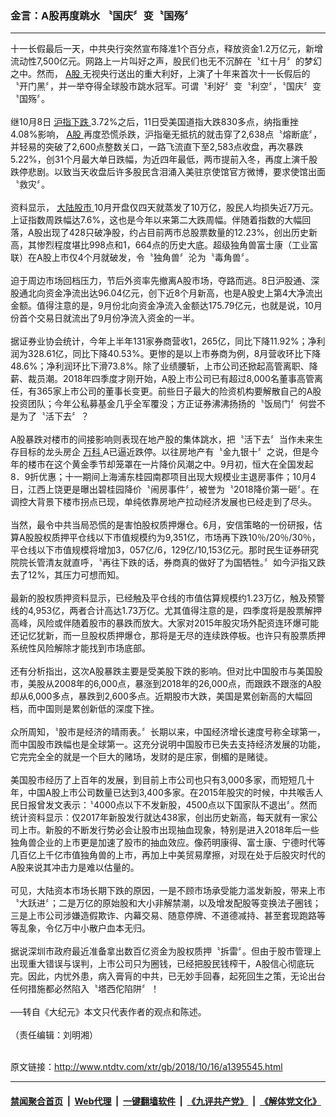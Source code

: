 ### 金言：A股再度跳水 〝国庆〞变〝国殇〞
------------------------

<div class="wysiwyg">
 十一长假最后一天，中共央行突然宣布降准1个百分点，释放资金1.2万亿元，新增流动性7,500亿元。网路上一片叫好之声，股民们也无不沉醉在〝红十月〞的梦幻之中。然而，
 <a href="http://www.ntdtv.com/xtr/gb/articlelistbytag_A股.html" target="_blank">
  A股
 </a>
 无视央行送出的重大利好，上演了十年来首次十一长假后的〝开门黑〞，并一举夺得全球股市跳水冠军。可谓〝利好〞变〝利空〞，〝国庆〞变〝国殇〞。
 <br/>
 <br/>
 继10月8日
 <a href="http://www.ntdtv.com/xtr/gb/articlelistbytag_沪指下跌.html" target="_blank">
  沪指下跌
 </a>
 3.72%之后，11日受美国道指大跌830多点，纳指重挫4.08%影响，
 <a href="http://www.ntdtv.com/xtr/gb/articlelistbytag_A股.html" target="_blank">
  A股
 </a>
 再度恐慌杀跌，沪指毫无抵抗的就击穿了2,638点〝熔断底〞，并轻易的突破了2,600点整数关口，一路飞流直下至2,583点收盘，再次暴跌5.22%，创31个月最大单日跌幅，为近四年最低，两市提前入冬，再度上演千股跌停悲剧。以致当天收盘后许多股民含泪涌入美驻京使馆官方微博，要求使馆出面〝救灾〞。
 <br/>
 <br/>
 资料显示，
 <a href="http://www.ntdtv.com/xtr/gb/articlelistbytag_大陆股市.html" target="_blank">
  大陆股市
 </a>
 10月开盘仅四天就蒸发了10万亿，股民人均损失近7万元。上证指数周跌幅达7.6%，这也是今年以来第二大跌周幅。伴随着指数的大幅回落，A股出现了428只破净股，约占目前两市总股票数量的12.23%，创出历史新高，其惨烈程度堪比998点和1，664点的历史大底。超级独角兽富士康（工业富联）在A股上市仅4个月就破发，令〝独角兽〞沦为〝毒角兽〞。
 <br/>
 <br/>
 迫于周边市场回档压力，节后外资率先撤离A股市场，夺路而逃。8日沪股通、深股通北向资金净流出达96.04亿元，创下近8个月新高，也是A股史上第4大净流出金额。值得注意的是，9月份北向资金净流入金额达175.79亿元，也就是说，10月份首个交易日就流出了9月份净流入资金的一半。
 <br/>
 <br/>
 据证券业协会统计，今年上半年131家券商营收1，265亿，同比下降11.92%；净利润为328.61亿，同比下降40.53%。更惨的是以上市券商为例，8月营收环比下降48.6%；净利润环比下滑73.8%。除了业绩腰斩，上市公司还掀起高管离职、降薪、裁员潮。2018年四季度才刚开始，A股上市公司已有超过8,000名董事高管离任，有365家上市公司的董事长变更。前些日子最大的险资机构要解散自己的A股投资团队；今年公私募基金几乎全军覆没；方正证券沸沸扬扬的〝饭局门〞何尝不是为了〝活下去〞？
 <br/>
 <br/>
 A股暴跌对楼市的间接影响则表现在地产股的集体跳水，把〝活下去〞当作未来生存目标的龙头房企
 <a href="http://www.ntdtv.com/xtr/gb/articlelistbytag_万科.html" target="_blank">
  万科
 </a>
 A已逼近跌停。以往房地产有〝金九银十〞之说，但是今年的楼市在这个黄金季节却笼罩在一片降价风潮之中。9月初，恒大在全国发起8．9折优惠；十一期间上海浦东桂园南郡项目出现大规模业主退房事件；10月4日，江西上饶更是曝出碧桂园降价〝闹房事件〞，被誉为〝2018降价第一砸〞。在调控大背景下楼市拐点已现，单纯依靠房地产拉动经济发展也已经走到了尽头。
 <br/>
 <br/>
 当然，最令中共当局恐慌的是害怕股权质押爆仓。6月，安信策略的一份研报，估算A股股权质押平仓线以下市值规模约为9,351亿，市场再下跌10％/20％/30％，平仓线以下市值规模将增加3，057亿/6，129亿/10,153亿元。那时民生证券研究院院长管清友就直呼，〝再往下跌的话，券商真的做好了为国牺牲。〞如今沪指又跌去了12%，其压力可想而知。
 <br/>
 <br/>
 最新的股权质押资料显示，已经触及平仓线的市值估算规模约1.23万亿，触及预警线的4,953亿，两者合计高达1.73万亿。尤其值得注意的是，四季度将是股票解押高峰，风险或伴随着股市的暴跌而放大。大家对2015年股灾场外配资连环爆可能还记忆犹新，而一旦股权质押爆仓，那将是无尽的连续跌停板。也许只有股票质押系统性风险解除才能找到市场底部。
 <br/>
 <br/>
 还有分析指出，这次A股暴跌主要是受美股下跌的影响。但对比中国股市与美国股市，美股从2008年的6,000点，暴涨到2018年的26,000点，而跟跌不跟涨的A股却从6,000多点，暴跌到2,600多点。近期股市大跌，美国是累创新高的大幅回档，而中国则是累创新低的深度下挫。
 <br/>
 <br/>
 众所周知，〝股市是经济的晴雨表。〞长期以来，中国经济增长速度号称全球第一，而中国股市跌幅也是全球第一。这充分说明中国股市已失去支持经济发展的功能，它完完全全的就是一个巨大的赌场，发财的是庄家，倒楣的是赌徒。
 <br/>
 <br/>
 美国股市经历了上百年的发展，到目前上市公司也只有3,000多家，而短短几十年，中国A股上市公司数量已达到3,400多家。在2015年股灾的时候，中共喉舌人民日报曾发文表示：〝4000点以下不发新股，4500点以下国家队不退出〞。然而统计资料显示：仅2017年新股发行就达438家，创出历史新高，每天就有一家公司上市。新股的不断发行势必会让股市出现抽血现象，特别是进入2018年后一些独角兽企业的上市更是加速了股市的抽血效应。像药明康得、富士康、宁德时代等几百亿上千亿市值独角兽的上市，再加上中美贸易摩擦，对现在处于后股灾时代的A股来说其冲击力是难以估量的。
 <br/>
 <br/>
 可见，大陆资本市场长期下跌的原因，一是不顾市场承受能力滥发新股，带来上市〝大跃进〞；二是万亿的原始股和大小非解禁潮，以及增发配股等变换法子圈钱；三是上市公司涉嫌造假欺诈、内幕交易、随意停牌、不道德减持、甚至套现跑路等等乱象，令亿万中小散户血本无归。
 <br/>
 <br/>
 据说深圳市政府最近准备拿出数百亿资金为股权质押〝拆雷〞。但由于股市管理上出现重大错误与误判，上市公司只为圈钱，已经把股民钱榨干，A股信心彻底玩完。因此，内忧外患，病入膏肓的中共，已无妙手回春，起死回生之策，无论出台任何措施都必然陷入〝塔西佗陷阱〞！
 <br/>
 <br/>
 ──转自《大纪元》本文只代表作者的观点和陈述。
 <br/>
 <br/>
 （责任编辑：刘明湘）
</div>

<br/>原文链接：http://www.ntdtv.com/xtr/gb/2018/10/16/a1395545.html


------------------------
#### [禁闻聚合首页](https://github.com/gfw-breaker/banned-news/blob/master/README.md) &nbsp;|&nbsp; [Web代理](https://github.com/gfw-breaker/open-proxy/blob/master/README.md) &nbsp;|&nbsp; [一键翻墙软件](https://github.com/gfw-breaker/nogfw/blob/master/README.md) &nbsp;|&nbsp; [《九评共产党》](https://github.com/gfw-breaker/9ping.md/blob/master/README.md#九评之一评共产党是什么) &nbsp;|&nbsp; [《解体党文化》](https://github.com/gfw-breaker/jtdwh.md/blob/master/README.md#绪论)
